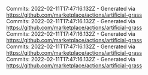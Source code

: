 Commits: 2022-02-11T17:47:16.132Z - Generated via https://github.com/marketplace/actions/artificial-grass
<br>
Commits: 2022-02-11T17:47:16.132Z - Generated via https://github.com/marketplace/actions/artificial-grass
<br>
Commits: 2022-02-11T17:47:16.132Z - Generated via https://github.com/marketplace/actions/artificial-grass
<br>
Commits: 2022-02-11T17:47:16.132Z - Generated via https://github.com/marketplace/actions/artificial-grass
<br>
Commits: 2022-02-11T17:47:16.132Z - Generated via https://github.com/marketplace/actions/artificial-grass
<br>
